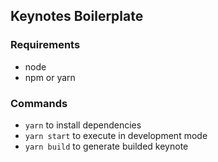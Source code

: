 ## Keynotes Boilerplate

### Requirements

- node
- npm or yarn

### Commands

- `yarn` to install dependencies
- `yarn start` to execute in development mode
- `yarn build` to generate builded keynote
